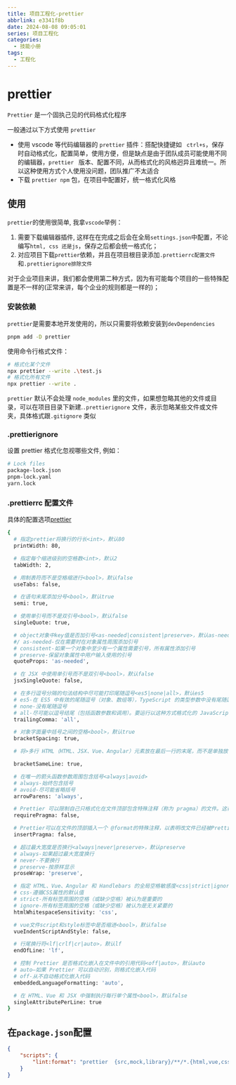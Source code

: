```yaml
---
title: 项目工程化-prettier
abbrlink: e3341f8b
date: 2024-08-08 09:05:01
series: 项目工程化
categories:
  - 技能小册
tags:
  - 工程化
---
```


# prettier

`Prettier` 是一个固执己见的代码格式化程序

一般通过以下方式使用 `prettier`

- 使用 vscode 等代码编辑器的 `prettier` 插件：搭配快捷键如 ` ctrl+s`，保存时自动格式化，配置简单，使用方便，但是缺点是由于团队成员可能使用不同的编辑器，`prettier ` 版本、配置不同，从而格式化的风格迥异且难统一。所以这种使用方式个人使用没问题，团队推广不太适合
- 下载 `prettier npm` 包，在项目中配置好，统一格式化风格

## 使用

`prettier`的使用很简单, 我拿`vscode`举例：

1. 需要下载编辑器插件, 这样在在完成之后会在全局`settings.json`中配置，不论编写`html, css 还是js`，保存之后都会统一格式化；
2. 对应项目下载`prettier`依赖，并且在项目根目录添加`.prettierrc配置文件`和`.prettierignore排除文件`

对于企业项目来讲，我们都会使用第二种方式，因为有可能每个项目的一些特殊配置是不一样的(正常来讲，每个企业的规则都是一样的)；

### 安装依赖

`prettier`是需要本地开发使用的，所以只需要将依赖安装到`devDependencies`

```sh
pnpm add -D prettier
```

使用命令行格式文件：

```bash
# 格式化某个文件
npx prettier --write .\test.js
# 格式化所有文件
npx prettier --write .
```

`prettier` 默认不会处理 `node_modules` 里的文件，如果想忽略其他的文件或目录，可以在项目目录下新建.`.prettierignore` 文件，表示忽略某些文件或文件夹，具体格式跟`.gitignore` 类似

### .prettierignore

设置 prettier 格式化忽视哪些文件, 例如：

```bash
# Lock files
package-lock.json
pnpm-lock.yaml
yarn.lock
```

### .prettierrc 配置文件

具体的配置选项[prettier](https://prettier.io/docs/en/options)

```bash
{
  # 指定prettier将换行的行长<int>，默认80
  printWidth: 80,

  # 指定每个缩进级别的空格数<int>，默认2
  tabWidth: 2,

  # 用制表符而不是空格缩进行<bool>，默认false
  useTabs: false,

  # 在语句末尾添加分号<bool>，默认true
  semi: true,

  # 使用单引号而不是双引号<bool>，默认false
  singleQuote: true,

  # object对象中key值是否加引号<as-needed|consistent|preserve>，默认as-needed
  #/ as-needed-仅在需要时在对象属性周围添加引号
  # consistent-如果一个对象中至少有一个属性需要引号，所有属性添加引号
  # preserve-保留对象属性中用户输入使用的引号
  quoteProps: 'as-needed',

  # 在 JSX 中使用单引号而不是双引号<bool>，默认false
  jsxSingleQuote: false,

  # 在多行逗号分隔的句法结构中尽可能打印尾随逗号<es5|none|all>，默认es5
  # es5-在 ES5 中有效的尾随逗号（对象、数组等），TypeScript 的类型参数中没有尾随逗号
  # none-没有尾随逗号
  # all-尽可能以逗号结尾（包括函数参数和调用）。要运行以这种方式格式化的 JavaScript 代码需要一个支持 ES2017（Node.js 8+ 或现代浏览器）或下层编译的引擎。这还会在 TypeScript 的类型参数中启用尾随逗号（自 2018 年 1 月发布的 TypeScript 2.7 起支持）
  trailingComma: 'all',

  # 对象字面量中括号之间的空格<bool>，默认true
  bracketSpacing: true,

  # 将>多行 HTML（HTML、JSX、Vue、Angular）元素放在最后一行的末尾，而不是单独放在下一行（不适用于自关闭元素）<bool>，默认false

  bracketSameLine: true,

  # 在唯一的箭头函数参数周围包含括号<always|avoid>
  # always-始终包含括号
  # avoid-尽可能省略括号
  arrowParens: 'always',

  # Prettier 可以限制自己只格式化在文件顶部包含特殊注释（称为 pragma）的文件。这在逐渐将大型、未格式化的代码库过渡到 Prettier 时非常有用<bool>
  requirePragma: false,

  # Prettier可以在文件的顶部插入一个 @format的特殊注释，以表明改文件已经被Prettier格式化过了。在使用 --require-pragma参数处理一连串的文件时这个功能将十分有用。如果文件顶部已经有一个doclock，这个选项将新建一行注释，并打上@format标记<bool>，默认false
  insertPragma: false,

  # 超过最大宽度是否换行<always|never|preserve>，默认preserve
  # always-如果超过最大宽度换行
  # never-不要换行
  # preserve-按原样显示
  proseWrap: 'preserve',

  # 指定 HTML、Vue、Angular 和 Handlebars 的全局空格敏感度<css|strict|ignore>，默认css
  # css-遵循CSS属性的默认值
  # strict-所有标签周围的空格（或缺少空格）被认为是重要的
  # ignore-所有标签周围的空格（或缺少空格）被认为是无关紧要的
  htmlWhitespaceSensitivity: 'css',

  # vue文件script和style标签中是否缩进<bool>，默认false
  vueIndentScriptAndStyle: false,

  # 行尾换行符<lf|crlf|cr|auto>，默认lf
  endOfLine: 'lf',

  # 控制 Prettier 是否格式化嵌入在文件中的引用代码<off|auto>，默认auto
  # auto–如果 Prettier 可以自动识别，则格式化嵌入代码
  # off-从不自动格式化嵌入代码
  embeddedLanguageFormatting: 'auto',

  # 在 HTML、Vue 和 JSX 中强制执行每行单个属性<bool>，默认false
  singleAttributePerLine: true
}
```

## 在`package.json`配置

```json
{
	"scripts": {
		"lint:format": "prettier  {src,mock,library}/**/*.{html,vue,css,sass,scss,js,ts,md} --write"
	}
}
```
